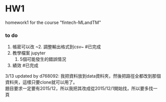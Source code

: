 # HW1
homework1 for the course "fintech-MLandTM"



### to do
1. 帳密可以改
~2. 調整輸出格式到csv~ #已完成  
3. 教學檔案 jupyter
    1. 5個可能發生的錯誤情況
4. 績效 #已完成 

3/13 updated by d768092:
    我把資料放到data資料夾，然後把路徑全都改到那個資料夾，這樣只要clone就可以用了。  
    題目要求一定要有2015/12，所以我把其改成從2015/12/1開始找，所以要多找一頁
